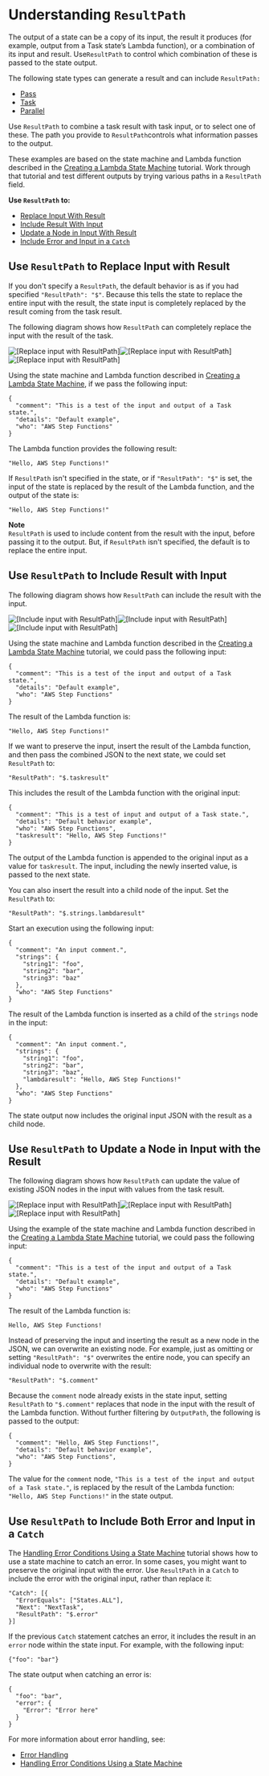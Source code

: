 # Understanding `ResultPath`<a name="input-output-resultpath"></a>

The output of a state can be a copy of its input, the result it produces \(for example, output from a Task state’s Lambda function\), or a combination of its input and result\. Use`ResultPath` to control which combination of these is passed to the state output\. 

The following state types can generate a result and can include `ResultPath:`
+ [Pass](amazon-states-language-pass-state.md)
+ [Task](amazon-states-language-task-state.md)
+ [Parallel](amazon-states-language-parallel-state.md)

Use `ResultPath` to combine a task result with task input, or to select one of these\. The path you provide to `ResultPath`controls what information passes to the output\. 

These examples are based on the state machine and Lambda function described in the [Creating a Lambda State Machine](tutorial-creating-lambda-state-machine.md) tutorial\. Work through that tutorial and test different outputs by trying various paths in a `ResultPath` field\.

**Use `ResultPath` to:**
+ [Replace Input With Result](#input-output-resultpath-default)
+ [Include Result With Input](#input-output-resultpath-append)
+ [Update a Node in Input With Result](#input-output-resultpath-amend)
+ [Include Error and Input in a `Catch`](#input-output-resultpath-catch)

## Use `ResultPath` to Replace Input with Result<a name="input-output-resultpath-default"></a>

If you don't specify a `ResultPath`, the default behavior is as if you had specified `"ResultPath": "$"`\. Because this tells the state to replace the entire input with the result, the state input is completely replaced by the result coming from the task result\.

The following diagram shows how `ResultPath` can completely replace the input with the result of the task\.

![\[Replace input with ResultPath\]](http://docs.aws.amazon.com/step-functions/latest/dg/images/input-output-resultpath-replace.png)![\[Replace input with ResultPath\]](http://docs.aws.amazon.com/step-functions/latest/dg/)![\[Replace input with ResultPath\]](http://docs.aws.amazon.com/step-functions/latest/dg/)

Using the state machine and Lambda function described in [Creating a Lambda State Machine](tutorial-creating-lambda-state-machine.md), if we pass the following input:

```
{
  "comment": "This is a test of the input and output of a Task state.",
  "details": "Default example",
  "who": "AWS Step Functions"
}
```

The Lambda function provides the following result:

```
"Hello, AWS Step Functions!"
```

If `ResultPath` isn't specified in the state, or if `"ResultPath": "$"` is set, the input of the state is replaced by the result of the Lambda function, and the output of the state is:

```
"Hello, AWS Step Functions!"
```

**Note**  
`ResultPath` is used to include content from the result with the input, before passing it to the output\. But, if `ResultPath` isn't specified, the default is to replace the entire input\.

## Use `ResultPath` to Include Result with Input<a name="input-output-resultpath-append"></a>

The following diagram shows how `ResultPath` can include the result with the input\.

![\[Include input with ResultPath\]](http://docs.aws.amazon.com/step-functions/latest/dg/images/input-output-resultpath-append.png)![\[Include input with ResultPath\]](http://docs.aws.amazon.com/step-functions/latest/dg/)![\[Include input with ResultPath\]](http://docs.aws.amazon.com/step-functions/latest/dg/)

Using the state machine and Lambda function described in the [Creating a Lambda State Machine](tutorial-creating-lambda-state-machine.md) tutorial, we could pass the following input:

```
{
  "comment": "This is a test of the input and output of a Task state.",
  "details": "Default example",
  "who": "AWS Step Functions"
}
```

The result of the Lambda function is:

```
"Hello, AWS Step Functions!"
```

If we want to preserve the input, insert the result of the Lambda function, and then pass the combined JSON to the next state, we could set `ResultPath` to:

```
"ResultPath": "$.taskresult"
```

This includes the result of the Lambda function with the original input:

```
{
  "comment": "This is a test of input and output of a Task state.",
  "details": "Default behavior example",
  "who": "AWS Step Functions",
  "taskresult": "Hello, AWS Step Functions!"
}
```

The output of the Lambda function is appended to the original input as a value for `taskresult`\. The input, including the newly inserted value, is passed to the next state\.

You can also insert the result into a child node of the input\. Set the `ResultPath` to:

```
"ResultPath": "$.strings.lambdaresult"
```

Start an execution using the following input:

```
{
  "comment": "An input comment.",
  "strings": {
    "string1": "foo",
    "string2": "bar",
    "string3": "baz"
  },
  "who": "AWS Step Functions"
}
```

The result of the Lambda function is inserted as a child of the `strings` node in the input:

```
{
  "comment": "An input comment.",
  "strings": {
    "string1": "foo",
    "string2": "bar",
    "string3": "baz",
    "lambdaresult": "Hello, AWS Step Functions!"
  },
  "who": "AWS Step Functions"
}
```

The state output now includes the original input JSON with the result as a child node\.

## Use `ResultPath` to Update a Node in Input with the Result<a name="input-output-resultpath-amend"></a>

The following diagram shows how `ResultPath` can update the value of existing JSON nodes in the input with values from the task result\.

![\[Replace input with ResultPath\]](http://docs.aws.amazon.com/step-functions/latest/dg/images/input-output-resultpath-amend.png)![\[Replace input with ResultPath\]](http://docs.aws.amazon.com/step-functions/latest/dg/)![\[Replace input with ResultPath\]](http://docs.aws.amazon.com/step-functions/latest/dg/)

Using the example of the state machine and Lambda function described in the [Creating a Lambda State Machine](tutorial-creating-lambda-state-machine.md) tutorial, we could pass the following input:

```
{
  "comment": "This is a test of the input and output of a Task state.",
  "details": "Default example",
  "who": "AWS Step Functions"
}
```

The result of the Lambda function is:

```
Hello, AWS Step Functions!
```

Instead of preserving the input and inserting the result as a new node in the JSON, we can overwrite an existing node\. For example, just as omitting or setting `"ResultPath": "$"` overwrites the entire node, you can specify an individual node to overwrite with the result:

```
"ResultPath": "$.comment"
```

Because the `comment` node already exists in the state input, setting `ResultPath` to `"$.comment"` replaces that node in the input with the result of the Lambda function\. Without further filtering by `OutputPath`, the following is passed to the output:

```
{
  "comment": "Hello, AWS Step Functions!",
  "details": "Default behavior example",
  "who": "AWS Step Functions",
}
```

The value for the `comment` node, `"This is a test of the input and output of a Task state."`, is replaced by the result of the Lambda function: `"Hello, AWS Step Functions!"` in the state output\.

## Use `ResultPath` to Include Both Error and Input in a `Catch`<a name="input-output-resultpath-catch"></a>

The [Handling Error Conditions Using a State Machine](tutorial-handling-error-conditions.md) tutorial shows how to use a state machine to catch an error\. In some cases, you might want to preserve the original input with the error\. Use `ResultPath` in a `Catch` to include the error with the original input, rather than replace it: 

```
"Catch": [{ 
  "ErrorEquals": ["States.ALL"], 
  "Next": "NextTask", 
  "ResultPath": "$.error" 
}]
```

If the previous `Catch` statement catches an error, it includes the result in an `error` node within the state input\. For example, with the following input:

```
{"foo": "bar"}
```

The state output when catching an error is:

```
{
  "foo": "bar",
  "error": {
    "Error": "Error here"
  }
}
```

For more information about error handling, see:
+ [Error Handling](concepts-error-handling.md)
+ [Handling Error Conditions Using a State Machine](tutorial-handling-error-conditions.md)